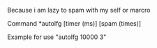 Because i am lazy to spam with my self or marcro

Command
*autolfg [timer (ms)] [spam (times)]

Example for use "autolfg 10000 3"
